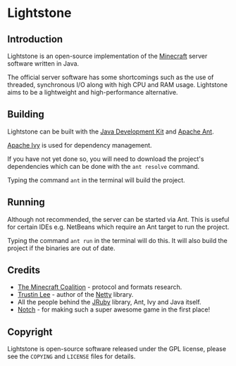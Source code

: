Lightstone
==========

Introduction
------------

Lightstone is an open-source implementation of the
[Minecraft](http://minecraft.net) server software written in Java.

The official server software has some shortcomings such as the use of threaded,
synchronous I/O along with high CPU and RAM usage. Lightstone aims to be a
lightweight and high-performance alternative.

Building
--------

Lightstone can be built with the
[Java Development Kit](http://oracle.com/technetwork/java/javase/downloads) and
[Apache Ant](http://ant.apache.org).

[Apache Ivy](http://ant.apache.org/ivy) is used for dependency management.

If you have not yet done so, you will need to download the project's
dependencies which can be done with the `ant resolve` command.

Typing the command `ant` in the terminal will build the project.

Running
-------

Although not recommended, the server can be started via Ant. This is useful
for certain IDEs e.g. NetBeans which require an Ant target to run the project.

Typing the command `ant run` in the terminal will do this. It will also build
the project if the binaries are out of date.

Credits
-------

 * [The Minecraft Coalition](http://wiki.vg/wiki) - protocol and formats
   research.
 * [Trustin Lee](http://gleamynode.net) - author of the
   [Netty](http://jboss.org/netty) library.
 * All the people behind the [JRuby](http://jruby.org) library, Ant, Ivy and
   Java itself.
 * [Notch](http://mojang.com/notch) - for making such a super awesome game in
   the first place!

Copyright
---------

Lightstone is open-source software released under the GPL license, please see
the `COPYING` and `LICENSE` files for details.
